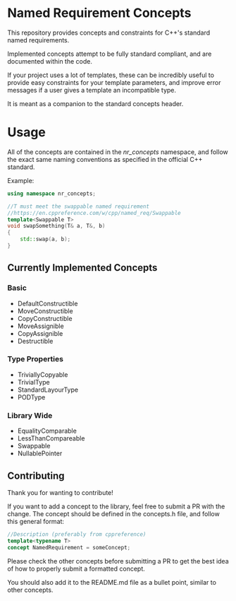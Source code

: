 # Named Requirement Concepts
This repository provides concepts and constraints for C++'s standard named requirements.

Implemented concepts attempt to be fully standard compliant, and are documented within the code.

If your project uses a lot of templates, these can be incredibly useful to provide easy constraints for your template 
parameters, and improve error messages if a user gives a template an incompatible type.

It is meant as a companion to the standard concepts header.
# Usage
All of the concepts are contained in the *nr_concepts* namespace, and follow the exact same
naming conventions as specified in the official C++ standard.

Example:
```cpp
using namespace nr_concepts;

//T must meet the swappable named requirement
//https://en.cppreference.com/w/cpp/named_req/Swappable
template<Swappable T>
void swapSomething(T& a, T&, b) 
{
    std::swap(a, b);
}
```

## Currently Implemented Concepts
### Basic
 - DefaultConstructible
 - MoveConstructible
 - CopyConstructible
 - MoveAssignible
 - CopyAssignible
 - Destructible

### Type Properties
 - TriviallyCopyable
 - TrivialType
 - StandardLayourType
 - PODType

### Library Wide
 - EqualityComparable
 - LessThanCompareable
 - Swappable
 - NullablePointer
 
## Contributing
Thank you for wanting to contribute!

If you want to add a concept to the library, feel free to submit a PR with the change.
The concept should be defined in the concepts.h file, and follow this general format:

```cpp
//Description (preferably from cppreference)
template<typename T>
concept NamedRequirement = someConcept;
```
Please check the other concepts before submitting a PR to get the best idea of how to properly submit a formatted concept.

You should also add it to the README.md file as a bullet point, similar to other concepts.